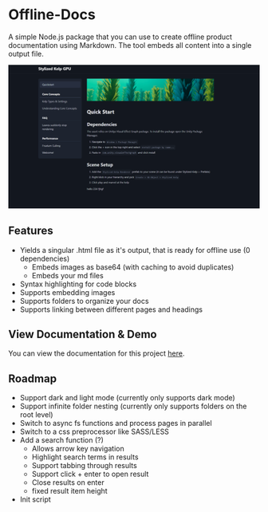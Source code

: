 # Offline-Docs

A simple Node.js package that you can use to create offline product documentation using Markdown. The tool embeds all content into a single output file.

![Example Docs Page](img/example.png)

## Features

- Yields a singular .html file as it's output, that is ready for offline use (0 dependencies)
    - Embeds images as base64 (with caching to avoid duplicates)
    - Embeds your md files
- Syntax highlighting for code blocks
- Supports embedding images
- Supports folders to organize your docs
- Supports linking between different pages and headings

## View Documentation & Demo

You can view the documentation for this project [here](https://kellojo.github.io/Offline-Docs/Offline%20Markdown%20Docs.html#Quickstart).

## Roadmap

- Support dark and light mode (currently only supports dark mode)
- Support infinite folder nesting (currently only supports folders on the root level)
- Switch to async fs functions and process pages in parallel
- Switch to a css preprocessor like SASS/LESS
- Add a search function (?)
    - Allows arrow key navigation
    - Highlight search terms in results
    - Support tabbing through results
    - Support click + enter to open result
    - Close results on enter
    - fixed result item height
- Init script
